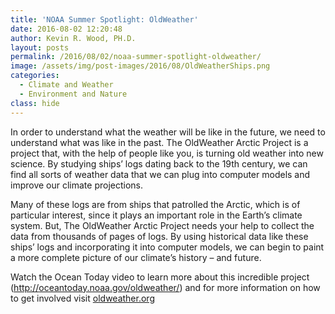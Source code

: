 ```yaml
---
title: 'NOAA Summer Spotlight: OldWeather'
date: 2016-08-02 12:20:48
author: Kevin R. Wood, PH.D.
layout: posts
permalink: /2016/08/02/noaa-summer-spotlight-oldweather/
image: /assets/img/post-images/2016/08/OldWeatherShips.png
categories:
  - Climate and Weather
  - Environment and Nature
class: hide
---
```


In order to understand what the weather will be like in the future, we need to understand what was like in the past. The OldWeather Arctic Project is a project that, with the help of people like you, is turning old weather into new science. By studying ships’ logs dating back to the 19th century, we can find all sorts of weather data that we can plug into computer models and improve our climate projections.

Many of these logs are from ships that patrolled the Arctic, which is of particular interest, since it plays an important role in the Earth’s climate system. But, The OldWeather Arctic Project needs your help to collect the data from thousands of pages of logs. By using historical data like these ships’ logs and incorporating it into computer models, we can begin to paint a more complete picture of our climate’s history – and future.

Watch the Ocean Today video to learn more about this incredible project (<a href="http://l.facebook.com/l.php?u=http%3A%2F%2Foceantoday.noaa.gov%2Foldweather%2F&h=1AQGzssxA&s=1" target="_blank" rel="nofollow nofollow">http://<wbr />oceantoday.noaa.gov/<wbr />oldweather/</a>) and for more information on how to get involved visit <a href="http://l.facebook.com/l.php?u=http%3A%2F%2Foldweather.org%2F&h=HAQH4dvcf&s=1" target="_blank" rel="nofollow nofollow">oldweather.org</a>